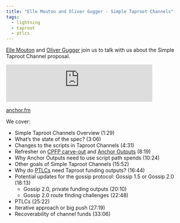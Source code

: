 ```yaml
---
title: "Elle Mouton and Oliver Gugger - Simple Taproot Channels"
tags:
  - lightning
  - taproot
  - ptlcs
---
```

[Elle Mouton](https://twitter.com/ellemouton) and [Oliver Gugger](https://twitter.com/guggero) join us to talk with us about the Simple Taproot Channel proposal.

<iframe src="https://podcasters.spotify.com/pod/show/chaincode/embed/episodes/Elle-Mouton--Oliver-Gugger-and-Simple-Taproot-Channels---Episode-33-e2724sl" height="102px" width="400px" frameborder="0" scrolling="no"></iframe>

[anchor.fm](https://spotifyanchor-web.app.link/e/OLL4cgXZvBb)

We cover:

- Simple Taproot Channels Overview (1:29)
- What’s the state of the spec? (3:06)
- Changes to the scripts in Taproot Channels (4:31)
- Refresher on [CPFP carve-out](https://bitcoinops.org/en/topics/cpfp-carve-out/) and [Anchor Outputs](https://bitcoinops.org/en/topics/anchor-outputs/) (8:19)
- Why Anchor Outputs need to use script path spends (10:24)
- Other goals of Simple Taproot Channels (15:52)
- Why do [PTLCs](https://bitcoinops.org/en/topics/ptlc/) need Taproot funding outputs? (16:44)
- Potential updates for the gossip protocol: Gossip 1.5 or Gossip 2.0 (18:13)
    - Gossip 2.0, private funding outputs (20:10)
    - Gossip 2.0 route finding challenges (22:48)
- PTLCs (25:22)
- Iterative approach or big push (27:19)
- Recoverability of channel funds (33:06)
